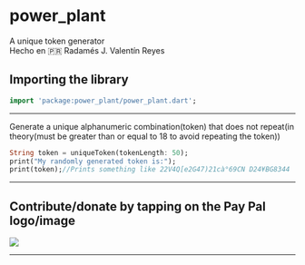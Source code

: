 # power_plant

A unique token generator
<br/>
Hecho en 🇵🇷 Radamés J. Valentín Reyes
<br/>
## Importing the library
~~~dart
import 'package:power_plant/power_plant.dart';
~~~
----------------------------------------------
Generate a unique alphanumeric combination(token) that does not repeat(in theory(must be greater than or equal to 18 to avoid repeating the token))
~~~dart
String token = uniqueToken(tokenLength: 50);
print("My randomly generated token is:");
print(token);//Prints something like 22V4Q[e2G47)21cà°69CN D24¥BG8344
~~~
------------------------------------------------------------
## Contribute/donate by tapping on the Pay Pal logo/image

<a href="https://www.paypal.com/paypalme/onlinespawn"><img src="https://www.paypalobjects.com/webstatic/mktg/logo/pp_cc_mark_74x46.jpg"/></a>

------------------------------------------------------------